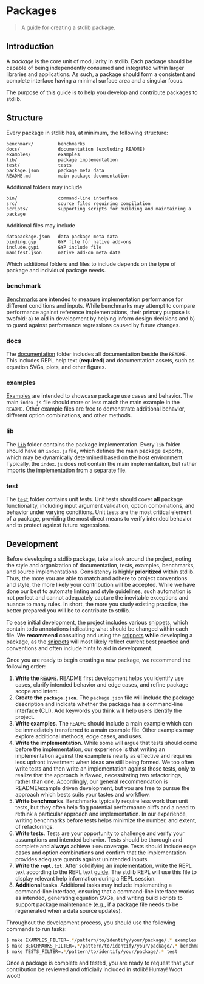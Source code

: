 # Packages

> A guide for creating a stdlib package.

## Introduction

A _package_ is the core unit of modularity in stdlib. Each package should be capable of being independently consumed and integrated within larger libraries and applications. As such, a package should form a consistent and complete interface having a minimal surface area and a singular focus.

The purpose of this guide is to help you develop and contribute packages to stdlib.

## Structure

Every package in stdlib has, at minimum, the following structure:

```text
benchmark/         benchmarks
docs/              documentation (excluding README)
examples/          examples
lib/               package implementation
test/              tests
package.json       package meta data
README.md          main package documentation
```

Additional folders may include

```text
bin/               command-line interface
src/               source files requiring compilation
scripts/           supporting scripts for building and maintaining a package
```

Additional files may include

```text
datapackage.json   data package meta data
binding.gyp        GYP file for native add-ons
include.gypi       GYP include file
manifest.json      native add-on meta data
```

Which additional folders and files to include depends on the type of package and individual package needs.

### benchmark

[Benchmarks][stdlib-snippets] are intended to measure implementation performance for different conditions and inputs. While benchmarks may attempt to compare performance against reference implementations, their primary purpose is twofold: a) to aid in development by helping inform design decisions and b) to guard against performance regressions caused by future changes.

### docs

The [documentation][stdlib-snippets] folder includes all documentation beside the `README`. This includes REPL help text (**required**) and documentation assets, such as equation SVGs, plots, and other figures.

### examples

[Examples][stdlib-snippets] are intended to showcase package use cases and behavior. The main `index.js` file should more or less match the main example in the `README`. Other example files are free to demonstrate additional behavior, different option combinations, and other methods.

### lib

The [`lib`][stdlib-snippets] folder contains the package implementation. Every `lib` folder should have an `index.js` file, which defines the main package exports, which may be dynamically determined based on the host environment. Typically, the `index.js` does not contain the main implementation, but rather imports the implementation from a separate file.

### test

The [`test`][stdlib-snippets] folder contains unit tests. Unit tests should cover **all** package functionality, including input argument validation, option combinations, and behavior under varying conditions. Unit tests are the most critical element of a package, providing the most direct means to verify intended behavior and to protect against future regressions.

## Development

Before developing a stdlib package, take a look around the project, noting the style and organization of documentation, tests, examples, benchmarks, and source implementations. Consistency is highly **prioritized** within stdlib. Thus, the more you are able to match and adhere to project conventions and style, the more likely your contribution will be accepted. While we have done our best to automate linting and style guidelines, such automation is not perfect and cannot adequately capture the inevitable exceptions and nuance to many rules. In short, the more you study existing practice, the better prepared you will be to contribute to stdlib.

To ease initial development, the project includes various [snippets][stdlib-snippets], which contain todo annotations indicating what should be changed within each file. We **recommend** consulting and using the [snippets][stdlib-snippets] **while** developing a package, as the [snippets][stdlib-snippets] will most likely reflect current best practice and conventions and often include hints to aid in development.

Once you are ready to begin creating a new package, we recommend the following order:

1.  **Write the `README`**. README first development helps you identify use cases, clarify intended behavior and edge cases, and refine package scope and intent.
2.  **Create the `package.json`**. The `package.json` file will include the package description and indicate whether the package has a command-line interface (CLI). Add keywords you think will help users identify the project.
3.  **Write examples**. The `README` should include a main example which can be immediately transferred to a main example file. Other examples may explore additional methods, edge cases, and uses.
4.  **Write the implementation**. While some will argue that tests should come before the implementation, our experience is that writing an implementation against the example is nearly as effective and requires less upfront investment when ideas are still being formed. We too often write tests and then write an implementation against those tests, only to realize that the approach is flawed, necessitating two refactorings, rather than one. Accordingly, our general recommendation is README/example driven development, but you are free to pursue the approach which bests suits your tastes and workflow.
5.  **Write benchmarks**. Benchmarks typically require less work than unit tests, but they often help flag potential performance cliffs and a need to rethink a particular approach and implementation. In our experience, writing benchmarks before tests helps minimize the number, and extent, of refactorings.
6.  **Write tests**. Tests are your opportunity to challenge and verify your assumptions and intended behavior. Tests should be thorough and complete and **always** achieve `100%` coverage. Tests should include edge cases and option combinations and confirm that the implementation provides adequate guards against unintended inputs.
7.  **Write the `repl.txt`**. After solidifying an implementation, write the REPL text according to the REPL text [guide][stdlib-docs]. The stdlib REPL will use this file to display relevant help information during a REPL session.
8.  **Additional tasks**. Additional tasks may include implementing a command-line interface, ensuring that a command-line interface works as intended, generating equation SVGs, and writing build scripts to support package maintenance (e.g., if a package file needs to be regenerated when a data source updates).

Throughout the development process, you should use the following commands to run tasks:

```bash
$ make EXAMPLES_FILTER=.*/pattern/to/identify/your/package/.* examples
$ make BENCHMARKS_FILTER=.*/pattern/to/identify/your/package/.* benchmark
$ make TESTS_FILTER=.*/pattern/to/identify/your/package/.* test
```

Once a package is complete and tested, you are ready to request that your contribution be reviewed and officially included in stdlib! Hurray! Woot woot!

<section class="links">

[stdlib-snippets]: https://github.com/stdlib-js/stdlib/tree/develop/tools/snippets

[stdlib-docs]: https://github.com/stdlib-js/stdlib/tree/develop/docs

</section>

<!-- /.links -->
